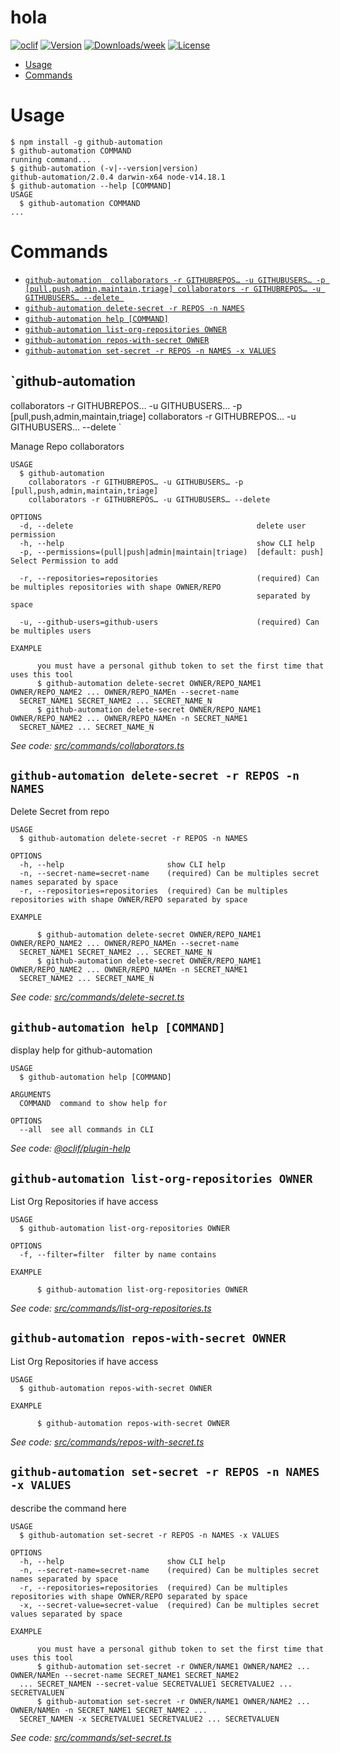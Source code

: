 hola
====



[![oclif](https://img.shields.io/badge/cli-oclif-brightgreen.svg)](https://oclif.io)
[![Version](https://img.shields.io/npm/v/hola.svg)](https://npmjs.org/package/hola)
[![Downloads/week](https://img.shields.io/npm/dw/hola.svg)](https://npmjs.org/package/hola)
[![License](https://img.shields.io/npm/l/hola.svg)](https://github.com/Giorgiosaud/hola/blob/master/package.json)

<!-- toc -->
* [Usage](#usage)
* [Commands](#commands)
<!-- tocstop -->
# Usage
<!-- usage -->
```sh-session
$ npm install -g github-automation
$ github-automation COMMAND
running command...
$ github-automation (-v|--version|version)
github-automation/2.0.4 darwin-x64 node-v14.18.1
$ github-automation --help [COMMAND]
USAGE
  $ github-automation COMMAND
...
```
<!-- usagestop -->
# Commands
<!-- commands -->
* [`github-automation 
  collaborators -r GITHUBREPOS… -u GITHUBUSERS… -p [pull,push,admin,maintain,triage]
  collaborators -r GITHUBREPOS… -u GITHUBUSERS… --delete
  `](#github-automation---collaborators--r-githubrepos--u-githubusers--p-pullpushadminmaintaintriage--collaborators--r-githubrepos--u-githubusers---delete--)
* [`github-automation delete-secret -r REPOS -n NAMES`](#github-automation-delete-secret--r-repos--n-names)
* [`github-automation help [COMMAND]`](#github-automation-help-command)
* [`github-automation list-org-repositories OWNER`](#github-automation-list-org-repositories-owner)
* [`github-automation repos-with-secret OWNER`](#github-automation-repos-with-secret-owner)
* [`github-automation set-secret -r REPOS -n NAMES -x VALUES`](#github-automation-set-secret--r-repos--n-names--x-values)

## `github-automation 
  collaborators -r GITHUBREPOS… -u GITHUBUSERS… -p [pull,push,admin,maintain,triage]
  collaborators -r GITHUBREPOS… -u GITHUBUSERS… --delete
  `

Manage Repo collaborators

```
USAGE
  $ github-automation 
    collaborators -r GITHUBREPOS… -u GITHUBUSERS… -p [pull,push,admin,maintain,triage]
    collaborators -r GITHUBREPOS… -u GITHUBUSERS… --delete

OPTIONS
  -d, --delete                                         delete user permission
  -h, --help                                           show CLI help
  -p, --permissions=(pull|push|admin|maintain|triage)  [default: push] Select Permission to add

  -r, --repositories=repositories                      (required) Can be multiples repositories with shape OWNER/REPO
                                                       separated by space

  -u, --github-users=github-users                      (required) Can be multiples users

EXAMPLE

      you must have a personal github token to set the first time that uses this tool
      $ github-automation delete-secret OWNER/REPO_NAME1 OWNER/REPO_NAME2 ... OWNER/REPO_NAMEn --secret-name 
  SECRET_NAME1 SECRET_NAME2 ... SECRET_NAME_N
      $ github-automation delete-secret OWNER/REPO_NAME1 OWNER/REPO_NAME2 ... OWNER/REPO_NAMEn -n SECRET_NAME1 
  SECRET_NAME2 ... SECRET_NAME_N
```

_See code: [src/commands/collaborators.ts](https://github.com/Giorgiosaud/github-automation/blob/v2.0.4/src/commands/collaborators.ts)_

## `github-automation delete-secret -r REPOS -n NAMES`

Delete Secret from repo

```
USAGE
  $ github-automation delete-secret -r REPOS -n NAMES

OPTIONS
  -h, --help                       show CLI help
  -n, --secret-name=secret-name    (required) Can be multiples secret names separated by space
  -r, --repositories=repositories  (required) Can be multiples repositories with shape OWNER/REPO separated by space

EXAMPLE

      $ github-automation delete-secret OWNER/REPO_NAME1 OWNER/REPO_NAME2 ... OWNER/REPO_NAMEn --secret-name 
  SECRET_NAME1 SECRET_NAME2 ... SECRET_NAME_N
      $ github-automation delete-secret OWNER/REPO_NAME1 OWNER/REPO_NAME2 ... OWNER/REPO_NAMEn -n SECRET_NAME1 
  SECRET_NAME2 ... SECRET_NAME_N
```

_See code: [src/commands/delete-secret.ts](https://github.com/Giorgiosaud/github-automation/blob/v2.0.4/src/commands/delete-secret.ts)_

## `github-automation help [COMMAND]`

display help for github-automation

```
USAGE
  $ github-automation help [COMMAND]

ARGUMENTS
  COMMAND  command to show help for

OPTIONS
  --all  see all commands in CLI
```

_See code: [@oclif/plugin-help](https://github.com/oclif/plugin-help/blob/v3.2.17/src/commands/help.ts)_

## `github-automation list-org-repositories OWNER`

List Org Repositories if have access

```
USAGE
  $ github-automation list-org-repositories OWNER

OPTIONS
  -f, --filter=filter  filter by name contains

EXAMPLE

      $ github-automation list-org-repositories OWNER
```

_See code: [src/commands/list-org-repositories.ts](https://github.com/Giorgiosaud/github-automation/blob/v2.0.4/src/commands/list-org-repositories.ts)_

## `github-automation repos-with-secret OWNER`

List Org Repositories if have access

```
USAGE
  $ github-automation repos-with-secret OWNER

EXAMPLE

      $ github-automation repos-with-secret OWNER
```

_See code: [src/commands/repos-with-secret.ts](https://github.com/Giorgiosaud/github-automation/blob/v2.0.4/src/commands/repos-with-secret.ts)_

## `github-automation set-secret -r REPOS -n NAMES -x VALUES`

describe the command here

```
USAGE
  $ github-automation set-secret -r REPOS -n NAMES -x VALUES

OPTIONS
  -h, --help                       show CLI help
  -n, --secret-name=secret-name    (required) Can be multiples secret names separated by space
  -r, --repositories=repositories  (required) Can be multiples repositories with shape OWNER/REPO separated by space
  -x, --secret-value=secret-value  (required) Can be multiples secret values separated by space

EXAMPLE

      you must have a personal github token to set the first time that uses this tool
      $ github-automation set-secret -r OWNER/NAME1 OWNER/NAME2 ... OWNER/NAMEn --secret-name SECRET_NAME1 SECRET_NAME2 
  ... SECRET_NAMEN --secret-value SECRETVALUE1 SECRETVALUE2 ... SECRETVALUEN
      $ github-automation set-secret -r OWNER/NAME1 OWNER/NAME2 ... OWNER/NAMEn -n SECRET_NAME1 SECRET_NAME2 ... 
  SECRET_NAMEN -x SECRETVALUE1 SECRETVALUE2 ... SECRETVALUEN
```

_See code: [src/commands/set-secret.ts](https://github.com/Giorgiosaud/github-automation/blob/v2.0.4/src/commands/set-secret.ts)_
<!-- commandsstop -->
